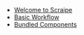 - [Welcome to Scraipe](../index.md)
- [Basic Workflow](./basic_workflow.md)
- [Bundled Components](./built_in_components.md)
